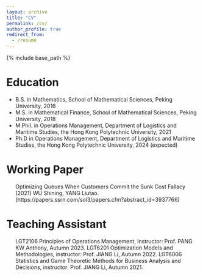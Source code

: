 ```yaml
---
layout: archive
title: "CV"
permalink: /cv/
author_profile: true
redirect_from:
  - /resume
---
```


{% include base_path %}

Education
======
* B.S. in Mathematics, School of Mathematical Sciences, Peking University, 2016
* M.S. in Mathematical Finance, School of Mathematical Sciences, Peking University, 2018
* M.Phil. in Operations Management, Department of Logistics and Maritime Studies, the Hong Kong Polytechnic University, 2021
* Ph.D in Operations Management, Department of Logistics and Maritime Studies, the Hong Kong Polytechnic University, 2024 (expected)

Working Paper
======
  <ul> Optimizing Queues When Customers Commit the Sunk Cost Fallacy (2021) 
    WU Shining, YANG Liutao.
  (https://papers.ssrn.com/sol3/papers.cfm?abstract_id=3937766)</ul>
  
Teaching Assistant
======
  <ul>
    LGT2106 Principles of Operations Management, instructor: Prof. PANG KW Anthony, Autumn 2023. 
    LGT6201 Optimization Models and Methodologies, instructor: Prof. JIANG Li, Autumn 2022. 
    LGT6006 Statistics and Game Theoretic Methods for Business Analysis and Decisions, instructor: Prof. JIANG Li, Autumn 2021. 
  </ul>
  

